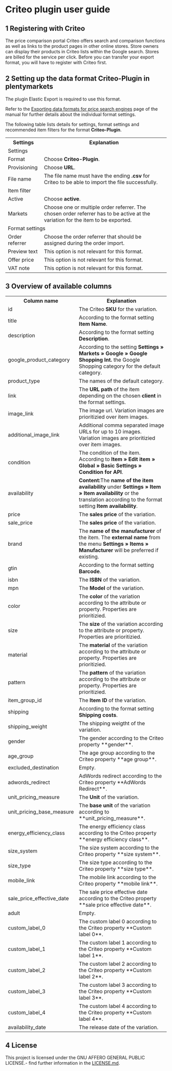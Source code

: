 
# Criteo plugin user guide

<div class="container-toc"></div>

## 1 Registering with Criteo

The price comparison portal Criteo offers search and comparison functions as well as links to the product pages in other online stores. Store owners can display their products in Criteo lists within the Google search. Stores are billed for the service per click.
Before you can transfer your export format, you will have to register with Criteo first.

## 2 Setting up the data format Criteo-Plugin in plentymarkets

The plugin Elastic Export is required to use this format.

Refer to the [Exporting data formats for price search engines](https://knowledge.plentymarkets.com/en/basics/data-exchange/exporting-data#30) page of the manual for further details about the individual format settings.

The following table lists details for settings, format settings and recommended item filters for the format **Criteo-Plugin**.

<table>
    <tr>
        <th>
            Settings
        </th>
        <th>
            Explanation
        </th>
    </tr>
    <tr>
        <td class="th" colspan="2">
            Settings
        </td>
    </tr>
    <tr>
        <td>
            Format
        </td>
        <td>
            Choose <b>Criteo-Plugin</b>.
        </td>        
    </tr>
    <tr>
        <td>
            Provisioning
        </td>
        <td>
            Choose <b>URL</b>.
        </td>        
    </tr>
    <tr>
        <td>
            File name
        </td>
        <td>
            The file name must have the ending <b>.csv</b> for Criteo to be able to import the file successfully.
        </td>        
    </tr>
    <tr>
        <td class="th" colspan="2">
            Item filter
        </td>
    </tr>
    <tr>
        <td>
            Active
        </td>
        <td>
            Choose <b>active</b>.
        </td>        
    </tr>
    <tr>
        <td>
            Markets
        </td>
        <td>
            Choose one or multiple order referrer. The chosen order referrer has to be active at the variation for the item to be exported.
        </td>        
    </tr>
    <tr>
        <td class="th" colspan="2">
            Format settings
        </td>
    </tr>
    <tr>
        <td>
            Order referrer
        </td>
        <td>
            Choose the order referrer that should be assigned during the order import.
        </td>        
    </tr>
    <tr>
        <td>
            Preview text
        </td>
        <td>
            This option is not relevant for this format.
        </td>        
    </tr>
    <tr>
        <td>
            Offer price
        </td>
        <td>
            This option is not relevant for this format.
        </td>        
    </tr>
    <tr>
        <td>
            VAT note
        </td>
        <td>
            This option is not relevant for this format.
        </td>        
    </tr>
</table>

## 3 Overview of available columns

<table>
    <tr>
        <th>
            Column name
        </th>
        <th>
            Explanation
        </th>
    </tr>
    <tr>
		<td>
			id
		</td>
		<td>
			The Criteo <b>SKU</b> for the variation.
		</td>        
	</tr>
	<tr>
		<td>
			title
		</td>
		<td>
			According to the format setting <b>Item Name</b>.
		</td>        
	</tr>
	<tr>
		<td>
			description
		</td>
		<td>
			According to the format setting <b>Description</b>.
		</td>        
	</tr>
	<tr>
		<td>
			google_product_category
		</td>
		<td>
			According to the setting <b>Settings » Markets » Google » Google Shopping Int.</b> the Google Shopping category for the default category.
		</td>        
	</tr>
	<tr>
		<td>
			product_type
		</td>
		<td>
			The names of the default category.
		</td>        
	</tr>
	<tr>
		<td>
			link
		</td>
		<td>
			The <b>URL path</b> of the item depending on the chosen <b>client</b> in the format settings.
		</td>        
	</tr>
	<tr>
		<td>
			image_link
		</td>
		<td>
			The image url. Variation images are prioritizied over item images.
		</td>        
	</tr>
	<tr>
		<td>
			additional_image_link
		</td>
		<td>
			Additional comma separated image URLs for up to 10 images. Variation images are prioritizied over item images.
		</td>        
	</tr>
	<tr>
		<td>
			condition
		</td>
		<td>
			The condition of the item. According to <b>Item » Edit item » Global » Basic Settings » Condition for API</b>.
		</td>        
	</tr>
	<tr>
		<td>
			availability
		</td>
		<td>
			<b>Content:</b>The <b>name of the item availability</b> under <b>Settings » Item » Item availability</b> or the translation according to the format setting <b>Item availability</b>.
		</td>        
	</tr>
	<tr>
		<td>
			price
		</td>
		<td>
			The <b>sales price</b> of the variation.
		</td>        
	</tr>
	<tr>
		<td>
			sale_price
		</td>
		<td>
			The <b>sales price</b> of the variation.
		</td>        
	</tr>
	<tr>
		<td>
			brand
		</td>
		<td>
			The <b>name of the manufacturer</b> of the item. The <b>external name</b> from the menu <b>Settings » Items » Manufacturer</b> will be preferred if existing.
		</td>        
	</tr>
	<tr>
		<td>
			gtin
		</td>
		<td>
			According to the format setting <b>Barcode</b>.
		</td>        
	</tr>
	<tr>
		<td>
			isbn
		</td>
		<td>
			The <b>ISBN</b> of the variation.
		</td>        
	</tr>
	<tr>
		<td>
			mpn
		</td>
		<td>
			The <b>Model</b> of the variation.
		</td>        
	</tr>
	<tr>
		<td>
			color
		</td>
		<td>
			The <b>color</b> of the variation according to the attribute or property. Properties are prioritizied.
		</td>        
	</tr>
	<tr>
		<td>
			size
		</td>
		<td>
			The <b>size</b> of the variation according to the attribute or property. Properties are prioritizied.
		</td>        
	</tr>
	<tr>
		<td>
			material
		</td>
		<td>
			The <b>material</b> of the variation according to the attribute or property. Properties are prioritizied.
		</td>        
	</tr>
	<tr>
		<td>
			pattern
		</td>
		<td>
			The <b>pattern</b> of the variation according to the attribute or property. Properties are prioritizied.
		</td>        
	</tr>
	<tr>
		<td>
			item_group_id
		</td>
		<td>
			The <b>Item ID</b> of the variation.
		</td>        
	</tr>
	<tr>
		<td>
			shipping
		</td>
		<td>
			According to the format setting <b>Shipping costs</b>.
		</td>        
	</tr>
	<tr>
		<td>
			shipping_weight
		</td>
		<td>
			The shipping weigtht of the variation.
		</td>        
	</tr>
	<tr>
		<td>
			gender
		</td>
		<td>
			The gender according to the Criteo property **gender**.
		</td>        
	</tr>
	<tr>
		<td>
			age_group
		</td>
		<td>
			The age group according to the Criteo property **age group**.
		</td>        
	</tr>
	<tr>
		<td>
			excluded_destination
		</td>
		<td>
			Empty.
		</td>        
	</tr>
	<tr>
		<td>
			adwords_redirect
		</td>
		<td>
			AdWords redirect according to the Criteo property **AdWords Redirect**.
		</td>        
	</tr>
	<tr>
		<td>
			unit_pricing_measure
		</td>
		<td>
			The <b>Unit</b> of the variation.
		</td>        
	</tr>
	<tr>
		<td>
			unit_pricing_base_measure
		</td>
		<td>
			The <b>base unit</b> of the variation according to **unit_pricing_measure**.
		</td>        
	</tr>
	<tr>
		<td>
			energy_efficiency_class
		</td>
		<td>
			The energy efficiency class according to the Criteo property **energy efficiency class**.
		</td>        
	</tr>
	<tr>
		<td>
			size_system
		</td>
		<td>
			The size system according to the Criteo property **size system**.
		</td>        
	</tr>
	<tr>
		<td>
			size_type
		</td>
		<td>
			The size type according to the Criteo property **size type**.
		</td>        
	</tr>
	<tr>
		<td>
			mobile_link
		</td>
		<td>
			The mobile link according to the Criteo property **mobile link**.
		</td>        
	</tr>
	<tr>
		<td>
			sale_price_effective_date
		</td>
		<td>
			The sale price effective date according to the Criteo property **sale price effective date**.
		</td>        
	</tr>
	<tr>
		<td>
			adult
		</td>
		<td>
			Empty.
		</td>        
	</tr>
	<tr>
		<td>
			custom_label_0
		</td>
		<td>
			The custom label 0 according to the Criteo property **Custom label 0**.
		</td>        
	</tr>
	<tr>
		<td>
			custom_label_1
		</td>
		<td>
			The custom label 1 according to the Criteo property **Custom label 1**.
		</td>        
	</tr>
	<tr>
		<td>
			custom_label_2
		</td>
		<td>
			The custom label 2 according to the Criteo property **Custom label 2**.
		</td>        
	</tr>
	<tr>
		<td>
			custom_label_3
		</td>
		<td>
			The custom label 3 according to the Criteo property **Custom label 3**.
		</td>        
	</tr>
	<tr>
		<td>
			custom_label_4
		</td>
		<td>
			The custom label 4 according to the Criteo property **Custom label 4**.
		</td>        
	</tr>
	<tr>
		<td>
			availability_​date
		</td>
		<td>
			The release date of the variation.
		</td>        
	</tr>
</table>

## 4 License

This project is licensed under the GNU AFFERO GENERAL PUBLIC LICENSE.- find further information in the [LICENSE.md](https://github.com/plentymarkets/plugin-elastic-export-criteo/blob/master/LICENSE.md).
